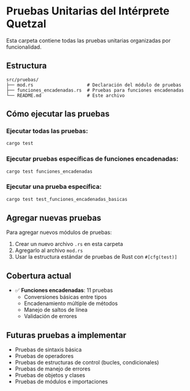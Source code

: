 # Pruebas Unitarias del Intérprete Quetzal

Esta carpeta contiene todas las pruebas unitarias organizadas por funcionalidad.

## Estructura

```
src/pruebas/
├── mod.rs                    # Declaración del módulo de pruebas
├── funciones_encadenadas.rs  # Pruebas para funciones encadenadas
└── README.md                 # Este archivo
```

## Cómo ejecutar las pruebas

### Ejecutar todas las pruebas:
```bash
cargo test
```

### Ejecutar pruebas específicas de funciones encadenadas:
```bash
cargo test funciones_encadenadas
```

### Ejecutar una prueba específica:
```bash
cargo test test_funciones_encadenadas_basicas
```

## Agregar nuevas pruebas

Para agregar nuevos módulos de pruebas:

1. Crear un nuevo archivo `.rs` en esta carpeta
2. Agregarlo al archivo `mod.rs`
3. Usar la estructura estándar de pruebas de Rust con `#[cfg(test)]`

## Cobertura actual

- ✅ **Funciones encadenadas**: 11 pruebas
  - Conversiones básicas entre tipos
  - Encadenamiento múltiple de métodos
  - Manejo de saltos de línea
  - Validación de errores

## Futuras pruebas a implementar

- Pruebas de sintaxis básica
- Pruebas de operadores
- Pruebas de estructuras de control (bucles, condicionales)
- Pruebas de manejo de errores
- Pruebas de objetos y clases
- Pruebas de módulos e importaciones
